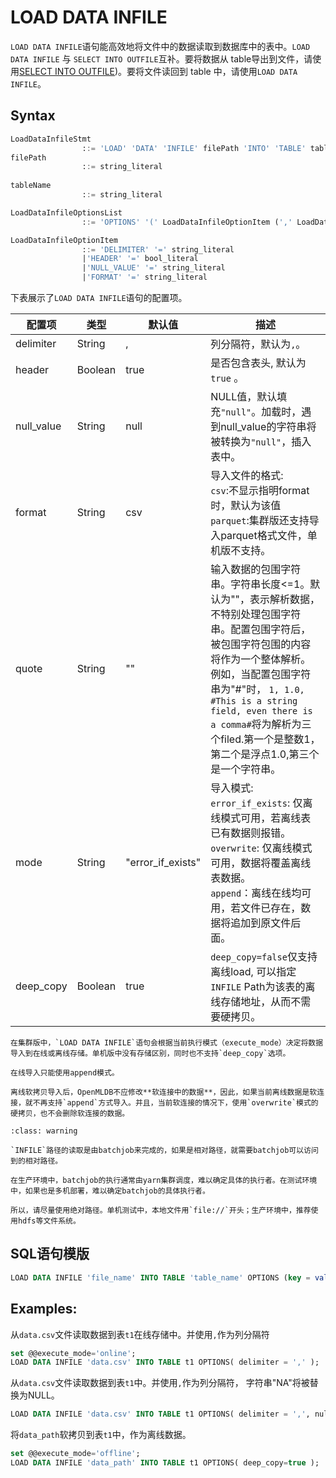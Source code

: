 # LOAD DATA INFILE
`LOAD DATA INFILE`语句能高效地将文件中的数据读取到数据库中的表中。`LOAD DATA INFILE` 与 `SELECT INTO OUTFILE`互补。要将数据从 table导出到文件，请使用[SELECT INTO OUTFILE](../dql/SELECT_INTO_STATEMENT.md))。要将文件读回到 table 中，请使用`LOAD DATA INFILE`。
## Syntax

```sql
LoadDataInfileStmt
				::= 'LOAD' 'DATA' 'INFILE' filePath 'INTO' 'TABLE' tableName LoadDataInfileOptionsList
filePath 
				::= string_literal
				    
tableName
				::= string_literal

LoadDataInfileOptionsList
				::= 'OPTIONS' '(' LoadDataInfileOptionItem (',' LoadDataInfileOptionItem)* ')'

LoadDataInfileOptionItem
				::= 'DELIMITER' '=' string_literal
				|'HEADER' '=' bool_literal
				|'NULL_VALUE' '=' string_literal
				|'FORMAT' '=' string_literal						
```
下表展示了`LOAD DATA INFILE`语句的配置项。

| 配置项     | 类型    | 默认值 | 描述                                                                                                                                                                                           |
| ---------- | ------- | ------ |----------------------------------------------------------------------------------------------------------------------------------------------------------------------------------------------|
| delimiter  | String  | ,      | 列分隔符，默认为`,`。                                                                                                                                                                                 |
| header     | Boolean | true   | 是否包含表头, 默认为`true` 。                                                                                                                                                                          |
| null_value | String  | null   | NULL值，默认填充`"null"`。加载时，遇到null_value的字符串将被转换为`"null"`，插入表中。                                                                                                                                       |
| format     | String  | csv    | 导入文件的格式:<br />`csv`:不显示指明format时，默认为该值<br />`parquet`:集群版还支持导入parquet格式文件，单机版不支持。                                                                                                                                                              |
| quote      | String  | ""     | 输入数据的包围字符串。字符串长度<=1。默认为""，表示解析数据，不特别处理包围字符串。配置包围字符后，被包围字符包围的内容将作为一个整体解析。例如，当配置包围字符串为"#"时， `1, 1.0, #This is a string field, even there is a comma#`将为解析为三个filed.第一个是整数1，第二个是浮点1.0,第三个是一个字符串。 |
| mode       | String  | "error_if_exists" | 导入模式:<br />`error_if_exists`: 仅离线模式可用，若离线表已有数据则报错。<br />`overwrite`: 仅离线模式可用，数据将覆盖离线表数据。<br />`append`：离线在线均可用，若文件已存在，数据将追加到原文件后面。                                                           |
| deep_copy  | Boolean | true   | `deep_copy=false`仅支持离线load, 可以指定`INFILE` Path为该表的离线存储地址，从而不需要硬拷贝。                                                                                                                            |



```{note}
在集群版中，`LOAD DATA INFILE`语句会根据当前执行模式（execute_mode）决定将数据导入到在线或离线存储。单机版中没有存储区别，同时也不支持`deep_copy`选项。

在线导入只能使用append模式。

离线软拷贝导入后，OpenMLDB不应修改**软连接中的数据**，因此，如果当前离线数据是软连接，就不再支持`append`方式导入。并且，当前软连接的情况下，使用`overwrite`模式的硬拷贝，也不会删除软连接的数据。
```

```{warning} INFILE Path
:class: warning

`INFILE`路径的读取是由batchjob来完成的，如果是相对路径，就需要batchjob可以访问到的相对路径。

在生产环境中，batchjob的执行通常由yarn集群调度，难以确定具体的执行者。在测试环境中，如果也是多机部署，难以确定batchjob的具体执行者。

所以，请尽量使用绝对路径。单机测试中，本地文件用`file://`开头；生产环境中，推荐使用hdfs等文件系统。
```
## SQL语句模版

```sql
LOAD DATA INFILE 'file_name' INTO TABLE 'table_name' OPTIONS (key = value, ...);
```

## Examples:

从`data.csv`文件读取数据到表`t1`在线存储中。并使用`,`作为列分隔符

```sql
set @@execute_mode='online';
LOAD DATA INFILE 'data.csv' INTO TABLE t1 OPTIONS( delimiter = ',' );
```

从`data.csv`文件读取数据到表`t1`中。并使用`,`作为列分隔符， 字符串"NA"将被替换为NULL。

```sql
LOAD DATA INFILE 'data.csv' INTO TABLE t1 OPTIONS( delimiter = ',', null_value='NA');
```

将`data_path`软拷贝到表`t1`中，作为离线数据。
```sql
set @@execute_mode='offline';
LOAD DATA INFILE 'data_path' INTO TABLE t1 OPTIONS( deep_copy=true );
```

